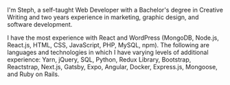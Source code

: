 I'm Steph, a self-taught Web Developer with a Bachelor's degree in Creative Writing and two years experience in marketing, graphic design, and software development.

I have the most experience with React and WordPress (MongoDB, Node.js, React.js, HTML, CSS, JavaScript, PHP, MySQL, npm). The following are languages and technologies in which I have varying levels of additional experience: Yarn, jQuery, SQL, Python, Redux Library, Bootstrap, Reactstrap, Next.js, Gatsby, Expo, Angular, Docker, Express.js, Mongoose, and Ruby on Rails.
